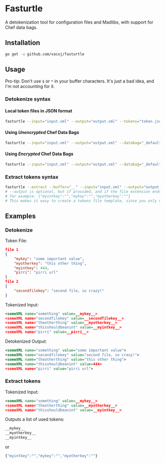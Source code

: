# Fasturtle

A detokenization tool for configuration files and Madlibs, with support for Chef data bags.

## Installation

```bash
go get -u github.com/vacoj/fasturtle
```

## Usage

Pro-tip: Don't use ```$``` or ```*``` in your buffer characters.  It's just a bad idea, and I'm not accounting for it.

### Detokenize syntax

#### Local token files in JSON format

```bash
fasturtle --input="input.xml" --output="output.xml" --tokens="token.json,token2.json" --buffer="__"
```

#### Using *Unencrypted* Chef Data Bags

```bash
fasturtle --input="input.xml" --output="output.xml" --databag="_default" --buffer="__"
```

#### Using *Encrypted* Chef Data Bags

```bash
fasturtle --input="input.xml" --output="output.xml" --databag="_default" --data-secret="my_secret_file" --buffer="__"
```

### Extract tokens syntax

```bash
fasturtle --extract --buffer="__" --input="input.xml" --output="output.json"
# --output is optional, but if provided, and if the file extension ends in ".json", the keys will be formatted as JSON.
# for example: {"myintkey":"","mykey":"","myotherkey":""}
# This makes it easy to create a tokens file template, since you only need to plug in the values.
```

## Examples

### Detokenize

Token File:

```json
file 1
{
    "mykey": "some important value",
    "myotherkey": "this other thing",
    "myintkey": 444,
    "pirri": "pirri url"
}
file 2
{
    "secondfilekey": "second file, so crazy!"
}
```

Tokenized Input:

```xml
<someXML name="something" value=__mykey__>
<someXML name="secondfilekey" value=__secondfilekey__>
<someXML name="theotherthing" value=__myotherkey__>
<someXML name="thisshouldbeanint" value=__myintkey__>
<someXML name="pirri" value=__pirri__>
```

Detokenized Output:

```xml
<someXML name="something" value="some important value">
<someXML name="secondfilekey" value="second file, so crazy!">
<someXML name="theotherthing" value="this other thing">
<someXML name="thisshouldbeanint" value=444>
<someXML name="pirri" value="pirri url">
```

### Extract tokens

Tokenized Input:

```xml
<someXML name="something" value=__mykey__>
<someXML name="theotherthing" value=__myotherkey__>
<someXML name="thisshouldbeanint" value=__myintkey__>
```

Outputs a list of used tokens:

```bash
__mykey__
__myotherkey__
__myintkey__
```

or

```javascript
{"myintkey":"","mykey":"","myotherkey":""}
```
